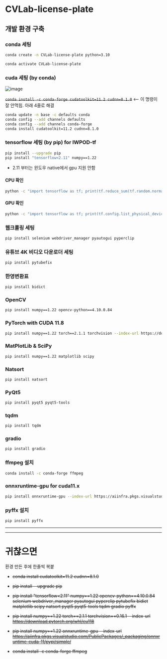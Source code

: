 # CVLab-license-plate


## 개발 환경 구축

### conda 세팅

```bash
conda create -n CVLab-license-plate python=3.10
```
```bash
conda activate CVLab-license-plate
```

### cuda 세팅 (by conda)

![image](https://github.com/user-attachments/assets/7531b017-16f9-472d-800c-c1ef55f94a99)


~~`conda install -c conda-forge cudatoolkit=11.2 cudnn=8.1.0`~~   <-- 이 명령이 잘 안먹힘. 아래 4줄로 해결

```bash
conda update -n base -c defaults conda
conda config --add channels defaults
conda config --add channels conda-forge
conda install cudatoolkit=11.2 cudnn=8.1.0
```

### tensorflow 세팅 (by pip) for IWPOD-tf

```bash
pip install --upgrade pip
pip install "tensorflow<2.11" numpy==1.22
```

* 2.11 부터는 윈도우 native에서 gpu 지원 안함

#### CPU 확인

```bash
python -c "import tensorflow as tf; print(tf.reduce_sum(tf.random.normal([1000, 1000])))"
```

#### GPU 확인

```bash
python -c "import tensorflow as tf; print(tf.config.list_physical_devices('GPU'))"
```

### 웹크롤링 세팅

```bash
pip install selenium webdriver_manager pyautogui pyperclip
```

### 유튜브 4K 비디오 다운로더 세팅

```bash
pip install pytubefix
```

### 한영변환표

```bash
pip install bidict
```

### OpenCV

```bash
pip install numpy==1.22 opencv-python==4.10.0.84
```

### PyTorch with CUDA 11.8

```bash
pip install numpy==1.22 torch==2.1.1 torchvision --index-url https://download.pytorch.org/whl/cu118
```

### MatPlotLib & SciPy

```bash
pip install numpy==1.22 matplotlib scipy
```

### Natsort

```bash
pip install natsort
```

### PyQt5

```bash
pip install pyqt5 pyqt5-tools
```

### tqdm

```bash
pip install tqdm
```

### gradio

```bash
pip install gradio
```

### ffmpeg 설치
```bash
conda install -c conda-forge ffmpeg
```

### onnxruntime-gpu for cuda11.x

```bash
pip install onnxruntime-gpu --index-url https://aiinfra.pkgs.visualstudio.com/PublicPackages/_packaging/onnxruntime-cuda-11/pypi/simple/
```

### pyffx 설치
```bash
pip install pyffx
```

---
---


# 귀찮으면 

환경 만든 후에 한줄씩 복붙

* ~~conda install cudatoolkit=11.2 cudnn=8.1.0~~

* ~~pip install --upgrade pip~~

* ~~pip install "tensorflow<2.11" numpy==1.22 opencv-python==4.10.0.84 selenium webdriver_manager pyautogui pyperclip pytubefix bidict matplotlib scipy natsort pyqt5 pyqt5-tools tqdm gradio pyffx~~

* ~~pip install numpy==1.22 torch==2.1.1 torchvision==0.16.1 --index-url https://download.pytorch.org/whl/cu118~~

* ~~pip install numpy==1.22 onnxruntime-gpu --index-url https://aiinfra.pkgs.visualstudio.com/PublicPackages/_packaging/onnxruntime-cuda-11/pypi/simple/~~

* ~~conda install -c conda-forge ffmpeg~~


